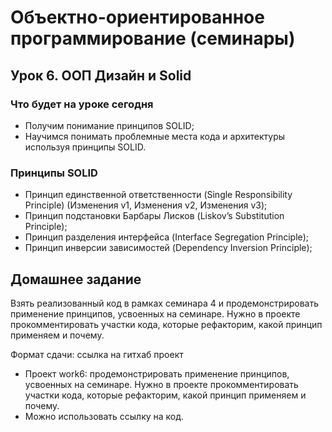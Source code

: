# Объектно-ориентированное программирование (семинары)

## Урок 6. ООП Дизайн и Solid

### Что будет на уроке сегодня
- Получим понимание принципов SOLID;
- Научимся понимать проблемные места кода и архитектуры используя принципы SOLID.

### Принципы SOLID
- Принцип единственной ответственности (Single Responsibility Principle)
(Изменения v1, Изменения v2, Изменения v3);
- Принцип подстановки Барбары Лисков (Liskov’s Substitution Principle);
- Принцип разделения интерфейса (Interface Segregation Principle);
- Принцип инверсии зависимостей (Dependency Inversion Principle);

## Домашнее задание

Взять реализованный код в рамках семинара 4 и продемонстрировать применение принципов, усвоенных на семинаре.
Нужно в проекте прокомментировать участки кода, которые рефакторим, какой принцип применяем и почему.

Формат сдачи: ссылка на гитхаб проект

- Проект work6: продемонстрировать применение принципов, усвоенных на семинаре.
Нужно в проекте прокомментировать участки кода, которые рефакторим, какой принцип
применяем и почему.
- Можно использовать ссылку на код.
